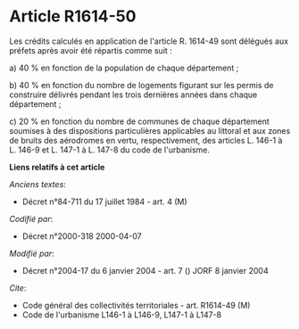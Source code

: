 # Article R1614-50

Les crédits calculés en application de l'article R. 1614-49 sont délégués aux préfets après avoir été répartis comme suit :

a) 40 % en fonction de la population de chaque département ;

b) 40 % en fonction du nombre de logements figurant sur les permis de construire délivrés pendant les trois dernières années
dans chaque département ;

c) 20 % en fonction du nombre de communes de chaque département soumises à des dispositions particulières applicables au
littoral et aux zones de bruits des aérodromes en vertu, respectivement, des articles L. 146-1 à L. 146-9 et L. 147-1 à L.
147-8 du code de l'urbanisme.

**Liens relatifs à cet article**

_Anciens textes_:

  - Décret n°84-711 du 17 juillet 1984 - art. 4 (M)

_Codifié par_:

  - Décret n°2000-318 2000-04-07

_Modifié par_:

  - Décret n°2004-17 du 6 janvier 2004 - art. 7 () JORF 8 janvier 2004

_Cite_:

  - Code général des collectivités territoriales - art. R1614-49 (M)
  - Code de l'urbanisme L146-1 à L146-9, L147-1 à L147-8
